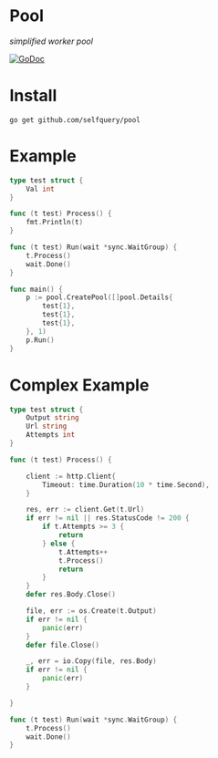 # Pool
*simplified worker pool*

[![GoDoc](https://godoc.org/github.com/selfquery/pool?status.png)](https://godoc.org/github.com/selfquery/pool)

# Install
`go get github.com/selfquery/pool`

# Example
```go
type test struct {
	Val int
}

func (t test) Process() {
	fmt.Println(t)
}

func (t test) Run(wait *sync.WaitGroup) {
	t.Process()
	wait.Done()
}
```
```go
func main() {
	p := pool.CreatePool([]pool.Details{
		test{1},
		test{1},
		test{1},
	}, 1)
	p.Run()
}

```

# Complex Example
```go 
type test struct {
    Output string
    Url string
    Attempts int
}

func (t test) Process() {

	client := http.Client{
		Timeout: time.Duration(10 * time.Second),
	}

	res, err := client.Get(t.Url)
	if err != nil || res.StatusCode != 200 {
		if t.Attempts >= 3 {
			return
		} else {
			t.Attempts++
			t.Process()
			return
		}
	}
	defer res.Body.Close()

	file, err := os.Create(t.Output)
	if err != nil {
		panic(err)
	}
	defer file.Close()

	_, err = io.Copy(file, res.Body)
	if err != nil {
		panic(err)
	}

}

func (t test) Run(wait *sync.WaitGroup) {
	t.Process()
	wait.Done()
}
```